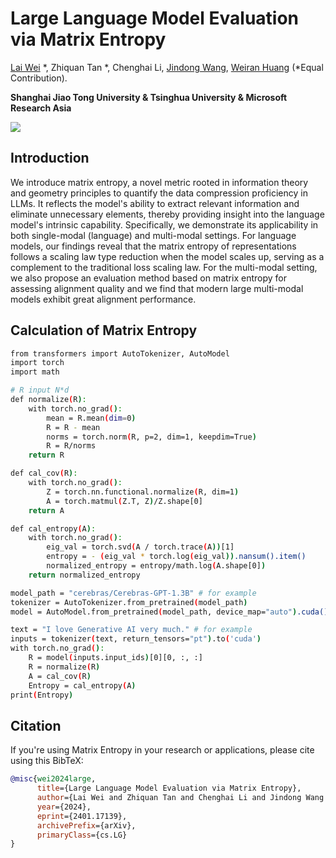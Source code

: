 # Large Language Model Evaluation via Matrix Entropy
[Lai Wei](https://waltonfuture.github.io/) *, Zhiquan Tan *, Chenghai Li, [Jindong Wang](https://jd92.wang/), [Weiran Huang](https://www.weiranhuang.com/) (*Equal Contribution).

**Shanghai Jiao Tong University & Tsinghua University & Microsoft Research Asia**

<a href='https://arxiv.org/abs/2401.17139'><img src='https://img.shields.io/badge/Paper-Arxiv-red'></a> 


## Introduction
We introduce matrix entropy, a novel metric rooted in information theory and geometry principles to quantify the data compression proficiency in LLMs. It reflects the model's ability to extract relevant information and eliminate unnecessary elements, thereby providing insight into the language model's intrinsic capability. 
Specifically, we demonstrate its applicability in both single-modal (language) and multi-modal settings. For language models, our findings reveal that the matrix entropy of representations follows a scaling law type reduction when the model scales up, serving as a complement to the traditional loss scaling law. For the multi-modal setting, we also propose an evaluation method based on matrix entropy for assessing alignment quality and we find that modern large multi-modal models exhibit great alignment performance. 


## Calculation of Matrix Entropy
```bash
from transformers import AutoTokenizer, AutoModel
import torch
import math

# R input N*d
def normalize(R):
    with torch.no_grad():
        mean = R.mean(dim=0)
        R = R - mean
        norms = torch.norm(R, p=2, dim=1, keepdim=True)
        R = R/norms
    return R

def cal_cov(R):
    with torch.no_grad():
        Z = torch.nn.functional.normalize(R, dim=1)
        A = torch.matmul(Z.T, Z)/Z.shape[0]
    return A

def cal_entropy(A):
    with torch.no_grad():
        eig_val = torch.svd(A / torch.trace(A))[1] 
        entropy = - (eig_val * torch.log(eig_val)).nansum().item()
        normalized_entropy = entropy/math.log(A.shape[0])
    return normalized_entropy

model_path = "cerebras/Cerebras-GPT-1.3B" # for example
tokenizer = AutoTokenizer.from_pretrained(model_path)
model = AutoModel.from_pretrained(model_path, device_map="auto").cuda()

text = "I love Generative AI very much." # for example
inputs = tokenizer(text, return_tensors="pt").to('cuda')
with torch.no_grad():
    R = model(inputs.input_ids)[0][0, :, :]
    R = normalize(R)
    A = cal_cov(R)
    Entropy = cal_entropy(A)
print(Entropy)
```
## Citation



If you're using Matrix Entropy in your research or applications, please cite using this BibTeX:
```bibtex
@misc{wei2024large,
      title={Large Language Model Evaluation via Matrix Entropy}, 
      author={Lai Wei and Zhiquan Tan and Chenghai Li and Jindong Wang and Weiran Huang},
      year={2024},
      eprint={2401.17139},
      archivePrefix={arXiv},
      primaryClass={cs.LG}
}
```
